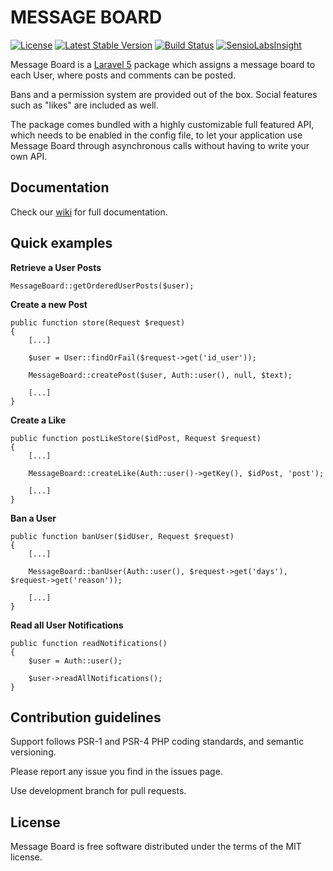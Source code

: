 # MESSAGE BOARD

[![License](https://poser.pugx.org/michele-angioni/message-board/license.svg)](https://packagist.org/packages/michele-angioni/message-board)
[![Latest Stable Version](https://poser.pugx.org/michele-angioni/message-board/v/stable)](https://packagist.org/packages/michele-angioni/message-board)
[![Build Status](https://travis-ci.org/micheleangioni/message-board.svg)](https://travis-ci.org/micheleangioni/message-board)
[![SensioLabsInsight](https://insight.sensiolabs.com/projects/e277b232-bef0-4576-bc1a-83b2d1d6a1f5/small.png)](https://insight.sensiolabs.com/projects/e277b232-bef0-4576-bc1a-83b2d1d6a1f5)

Message Board is a [Laravel 5](http://laravel.com) package which assigns a message board to each User, where posts and comments can be posted.

Bans and a permission system are provided out of the box. Social features such as "likes" are included as well.

The package comes bundled with a highly customizable full featured API, which needs to be enabled in the config file, to let your application use Message Board through asynchronous calls without having to write your own API.    

## Documentation

Check our [wiki](https://github.com/micheleangioni/message-board/wiki) for full documentation.

## Quick examples

**Retrieve a User Posts**

	MessageBoard::getOrderedUserPosts($user);

**Create a new Post**
	
	public function store(Request $request)
	{
		[...]
		
		$user = User::findOrFail($request->get('id_user'));
		
		MessageBoard::createPost($user, Auth::user(), null, $text);

		[...]				
	}

**Create a Like**

	public function postLikeStore($idPost, Request $request)
	{
		[...]
		
		MessageBoard::createLike(Auth::user()->getKey(), $idPost, 'post');

		[...]				
	}

**Ban a User**

	public function banUser($idUser, Request $request)
	{
		[...]
		
		MessageBoard::banUser(Auth::user(), $request->get('days'), $request->get('reason'));
		
		[...]
	}

**Read all User Notifications**

	public function readNotifications()
	{
		$user = Auth::user();
		
		$user->readAllNotifications();				
	}

## Contribution guidelines

Support follows PSR-1 and PSR-4 PHP coding standards, and semantic versioning.

Please report any issue you find in the issues page.  

Use development branch for pull requests.

## License

Message Board is free software distributed under the terms of the MIT license.
